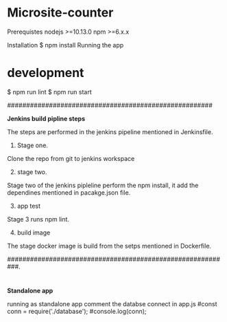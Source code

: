 # Microsite-counter
Prerequistes
nodejs >=10.13.0 npm >=6.x.x

Installation
$ npm install
Running the app
# development


$ npm run lint
$ npm run start


######################################################

**Jenkins build pipline steps**

The steps are performed in the jenkins pipeline mentioned in Jenkinsfile. 

1. Stage one. 

 Clone the repo from git to jenkins workspace 

2. stage two. 

 Stage two of the jenkins pipleline perform the npm install, it add the dependines mentioned in pacakge.json file. 

3. app test 

Stage 3 runs npm lint. 

4. build image 

The stage docker image is build from the setps mentioned in Dockerfile. 

###########################################################. 
#
**Standalone app** 

running as standalone app comment the databse connect in app.js 
#const conn = require('./database');
#console.log(conn);
